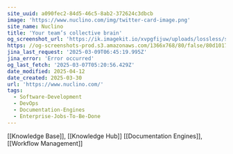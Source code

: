 ```yaml
---
site_uuid: a090fec2-84d5-46c5-8ab2-372624c3dbcb
image: 'https://www.nuclino.com/img/twitter-card-image.png'
site_name: Nuclino
title: 'Your team’s collective brain'
og_screenshot_url: 'https://ik.imagekit.io/xvpgfijuw/uploads/lossless/screenshots/20250605_Nuclino_og_screenshot.jpeg'
https: //og-screenshots-prod.s3.amazonaws.com/1366x768/80/false/80d1017caa5faa7f717416861a36234193a78db9014a7ec439cb36969fdafbe8.jpeg
jina_last_request: '2025-03-09T06:45:19.995Z'
jina_error: 'Error occurred'
og_last_fetch: '2025-03-07T05:20:56.429Z'
date_modified: 2025-04-12
date_created: 2025-03-30
url: 'https://www.nuclino.com/'
tags:
  - Software-Development
  - DevOps
  - Documentation-Engines
  - Enterprise-Jobs-To-Be-Done
---
```


[[Knowledge Base]], [[Knowledge Hub]]
[[Documentation Engines]], [[Workflow Management]]